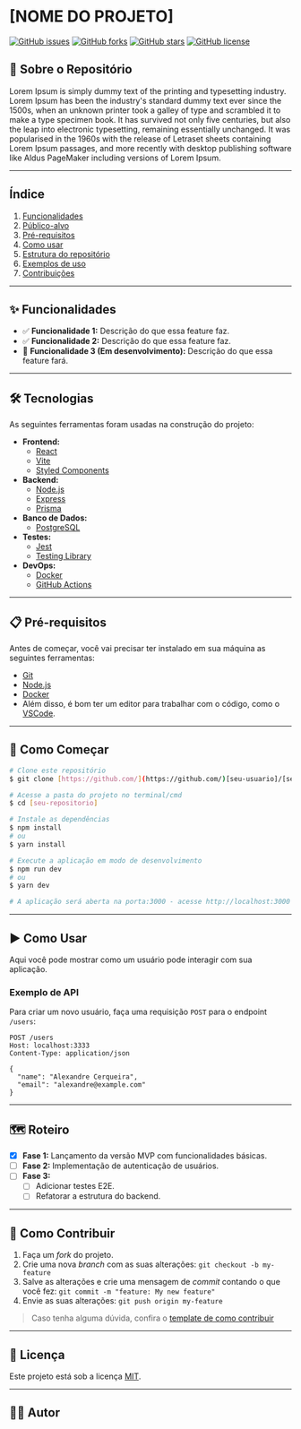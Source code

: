 # [NOME DO PROJETO]

[![GitHub issues](https://img.shields.io/github/issues/cerqueiralex/curso-udemy-sql)](https://github.com/cerqueiralex/curso-udemy-sql/issues)
[![GitHub forks](https://img.shields.io/github/forks/cerqueiralex/curso-udemy-sql)](https://github.com/cerqueiralex/curso-udemy-sql/network)
[![GitHub stars](https://img.shields.io/github/stars/cerqueiralex/curso-udemy-sql)](https://github.com/cerqueiralex/curso-udemy-sql/stargazers)
[![GitHub license](https://img.shields.io/github/license/cerqueiralex/curso-udemy-sql)](LICENSE)

## 📖 Sobre o Repositório

Lorem Ipsum is simply dummy text of the printing and typesetting industry. Lorem Ipsum has been the industry's standard dummy text ever since the 1500s, when an unknown printer took a galley of type and scrambled it to make a type specimen book. It has survived not only five centuries, but also the leap into electronic typesetting, remaining essentially unchanged. It was popularised in the 1960s with the release of Letraset sheets containing Lorem Ipsum passages, and more recently with desktop publishing software like Aldus PageMaker including versions of Lorem Ipsum.

---

## Índice

1. [Funcionalidades](#funcionalidades)
2. [Público-alvo](#público-alvo)
3. [Pré-requisitos](#pré-requisitos)
4. [Como usar](#como-usar)
5. [Estrutura do repositório](#estrutura-do-repositório)
6. [Exemplos de uso](#exemplos-de-uso)
7. [Contribuições](#como-contribuir)

---

## ✨ Funcionalidades

- ✅ **Funcionalidade 1:** Descrição do que essa feature faz.
- ✅ **Funcionalidade 2:** Descrição do que essa feature faz.
- 🚧 **Funcionalidade 3 (Em desenvolvimento):** Descrição do que essa feature fará.

---

## 🛠️ Tecnologias

As seguintes ferramentas foram usadas na construção do projeto:

- **Frontend:**
  - [React](https://reactjs.org/)
  - [Vite](https://vitejs.dev/)
  - [Styled Components](https://styled-components.com/)
- **Backend:**
  - [Node.js](https://nodejs.org/)
  - [Express](https://expressjs.com/)
  - [Prisma](https://www.prisma.io/)
- **Banco de Dados:**
  - [PostgreSQL](https://www.postgresql.org/)
- **Testes:**
  - [Jest](https://jestjs.io/)
  - [Testing Library](https://testing-library.com/)
- **DevOps:**
  - [Docker](https://www.docker.com/)
  - [GitHub Actions](https://github.com/features/actions)

---

## 📋 Pré-requisitos

Antes de começar, você vai precisar ter instalado em sua máquina as seguintes ferramentas:
- [Git](https://git-scm.com)
- [Node.js](https://nodejs.org/en/)
- [Docker](https://www.docker.com/)
- Além disso, é bom ter um editor para trabalhar com o código, como o [VSCode](https://code.visualstudio.com/).

---

## 🚀 Como Começar

```bash
# Clone este repositório
$ git clone [https://github.com/](https://github.com/)[seu-usuario]/[seu-repositorio].git

# Acesse a pasta do projeto no terminal/cmd
$ cd [seu-repositorio]

# Instale as dependências
$ npm install
# ou
$ yarn install

# Execute a aplicação em modo de desenvolvimento
$ npm run dev
# ou
$ yarn dev

# A aplicação será aberta na porta:3000 - acesse http://localhost:3000
```

---

## ▶️ Como Usar

Aqui você pode mostrar como um usuário pode interagir com sua aplicação.

### Exemplo de API
Para criar um novo usuário, faça uma requisição `POST` para o endpoint `/users`:

```http
POST /users
Host: localhost:3333
Content-Type: application/json

{
  "name": "Alexandre Cerqueira",
  "email": "alexandre@example.com"
}
```

---

## 🗺️ Roteiro

- [x] **Fase 1:** Lançamento da versão MVP com funcionalidades básicas.
- [ ] **Fase 2:** Implementação de autenticação de usuários.
- [ ] **Fase 3:**
  - [ ] Adicionar testes E2E.
  - [ ] Refatorar a estrutura do backend.

---

## 🤔 Como Contribuir

1. Faça um *fork* do projeto.
2. Crie uma nova *branch* com as suas alterações: `git checkout -b my-feature`
3. Salve as alterações e crie uma mensagem de *commit* contando o que você fez: `git commit -m "feature: My new feature"`
4. Envie as suas alterações: `git push origin my-feature`
> Caso tenha alguma dúvida, confira o [template de como contribuir](https://github.com/iuricode/padroes-de-commits/blob/main/CONTRIBUTING.md)

---

## 📝 Licença

Este projeto está sob a licença [MIT](LICENSE.md).

---

## 👨‍💻 Autor

<a href="https://github.com/[seu-usuario]">
 <img style="border-radius: 50%;" src="https://github.com/[seu-usuario].png" width="1
